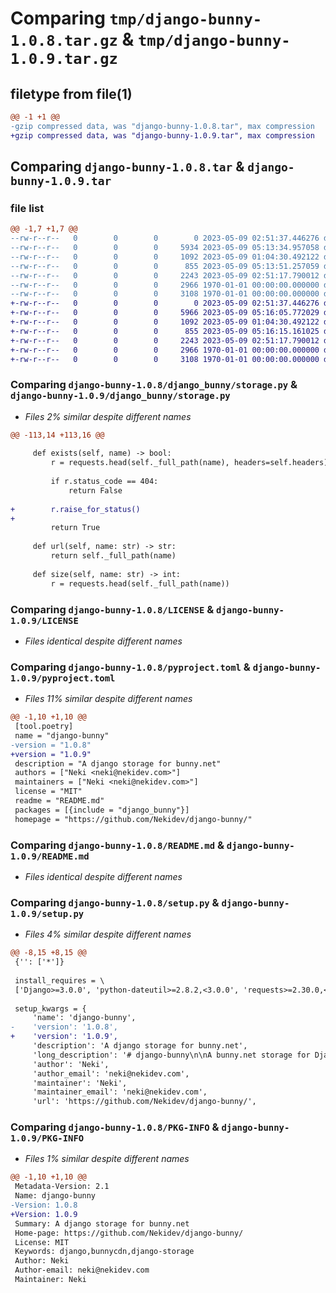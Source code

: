# Comparing `tmp/django-bunny-1.0.8.tar.gz` & `tmp/django-bunny-1.0.9.tar.gz`

## filetype from file(1)

```diff
@@ -1 +1 @@
-gzip compressed data, was "django-bunny-1.0.8.tar", max compression
+gzip compressed data, was "django-bunny-1.0.9.tar", max compression
```

## Comparing `django-bunny-1.0.8.tar` & `django-bunny-1.0.9.tar`

### file list

```diff
@@ -1,7 +1,7 @@
--rw-r--r--   0        0        0        0 2023-05-09 02:51:37.446276 django-bunny-1.0.8/django_bunny/__init__.py
--rw-r--r--   0        0        0     5934 2023-05-09 05:13:34.957058 django-bunny-1.0.8/django_bunny/storage.py
--rw-r--r--   0        0        0     1092 2023-05-09 01:04:30.492122 django-bunny-1.0.8/LICENSE
--rw-r--r--   0        0        0      855 2023-05-09 05:13:51.257059 django-bunny-1.0.8/pyproject.toml
--rw-r--r--   0        0        0     2243 2023-05-09 02:51:17.790012 django-bunny-1.0.8/README.md
--rw-r--r--   0        0        0     2966 1970-01-01 00:00:00.000000 django-bunny-1.0.8/setup.py
--rw-r--r--   0        0        0     3108 1970-01-01 00:00:00.000000 django-bunny-1.0.8/PKG-INFO
+-rw-r--r--   0        0        0        0 2023-05-09 02:51:37.446276 django-bunny-1.0.9/django_bunny/__init__.py
+-rw-r--r--   0        0        0     5966 2023-05-09 05:16:05.772029 django-bunny-1.0.9/django_bunny/storage.py
+-rw-r--r--   0        0        0     1092 2023-05-09 01:04:30.492122 django-bunny-1.0.9/LICENSE
+-rw-r--r--   0        0        0      855 2023-05-09 05:16:15.161025 django-bunny-1.0.9/pyproject.toml
+-rw-r--r--   0        0        0     2243 2023-05-09 02:51:17.790012 django-bunny-1.0.9/README.md
+-rw-r--r--   0        0        0     2966 1970-01-01 00:00:00.000000 django-bunny-1.0.9/setup.py
+-rw-r--r--   0        0        0     3108 1970-01-01 00:00:00.000000 django-bunny-1.0.9/PKG-INFO
```

### Comparing `django-bunny-1.0.8/django_bunny/storage.py` & `django-bunny-1.0.9/django_bunny/storage.py`

 * *Files 2% similar despite different names*

```diff
@@ -113,14 +113,16 @@
 
     def exists(self, name) -> bool:
         r = requests.head(self._full_path(name), headers=self.headers)
 
         if r.status_code == 404:
             return False
 
+        r.raise_for_status()
+
         return True
 
     def url(self, name: str) -> str:
         return self._full_path(name)
 
     def size(self, name: str) -> int:
         r = requests.head(self._full_path(name))
```

### Comparing `django-bunny-1.0.8/LICENSE` & `django-bunny-1.0.9/LICENSE`

 * *Files identical despite different names*

### Comparing `django-bunny-1.0.8/pyproject.toml` & `django-bunny-1.0.9/pyproject.toml`

 * *Files 11% similar despite different names*

```diff
@@ -1,10 +1,10 @@
 [tool.poetry]
 name = "django-bunny"
-version = "1.0.8"
+version = "1.0.9"
 description = "A django storage for bunny.net"
 authors = ["Neki <neki@nekidev.com>"]
 maintainers = ["Neki <neki@nekidev.com>"]
 license = "MIT"
 readme = "README.md"
 packages = [{include = "django_bunny"}]
 homepage = "https://github.com/Nekidev/django-bunny/"
```

### Comparing `django-bunny-1.0.8/README.md` & `django-bunny-1.0.9/README.md`

 * *Files identical despite different names*

### Comparing `django-bunny-1.0.8/setup.py` & `django-bunny-1.0.9/setup.py`

 * *Files 4% similar despite different names*

```diff
@@ -8,15 +8,15 @@
 {'': ['*']}
 
 install_requires = \
 ['Django>=3.0.0', 'python-dateutil>=2.8.2,<3.0.0', 'requests>=2.30.0,<3.0.0']
 
 setup_kwargs = {
     'name': 'django-bunny',
-    'version': '1.0.8',
+    'version': '1.0.9',
     'description': 'A django storage for bunny.net',
     'long_description': '# django-bunny\n\nA bunny.net storage for Django. It was created as a replacement for [django-bunny-storage](https://github.com/willmeyers/django-bunny-storage).\n\n\n## Installation\n\nYou can install the library using `pip`:\n\n```bash\npip install django-bunny\n```\n\n\n## Configuration\n\nFirst, add `django_bunny` to your `INSTALLED_APPS`:\n\n```py\nINSTALLED_APPS = [\n    ...,\n    "django_bunny",\n    ...\n]\n```\n\nNow, create the following variables inside your `settings.py` file. These are required if you are using Django < `4.2`. Otherwise, you can use `OPTIONS` in the `STORAGES` setting.\n\n```py\n# These can be found in your storage\'s dashboard under `FTP & API Access`\nBUNNY_USERNAME = "my-storage-name"\nBUNNY_PASSWORD = "my-storage-password"\n\n# This is the storage region\'s code. E.g. Los Angeles is `la`, Singapore is\n# `sg`, etc. The default is `ny` (New York).\nBUNNY_REGION = "my-storage-region"\n\n# Optional. For example, `https://myzone.b-cdn.net/`. `MEDIA_URL` will be used\n# if this is not set.\nBUNNY_HOSTNAME = "my-pullzone-hostname"\n```\n\nFinally, depending on which version of Django you are using you\'ll need to create one of these variables:\n\n```py\n# Django < 4.2\nDEFAULT_FILE_STORAGE = \'django_bunny.storage.BunnyStorage\'\n\n# Django >= 4.2. Set `BunnyStorage` where you want to use bunny.net\'s storage.\n{\n    "default": {\n        "BACKEND": "django_bunny.storage.BunnyStorage",\n\n        # Add this if you did not create the BUNNY_* settings before. They are\n        # the same as BUNNY_* variables.\n        "OPTIONS": {\n            "username": "my-storage-name",\n            "password": "my-storage-password",\n            \n            # Optional. Defaults to `ny`\n            "region": "my-storage-region",\n            \n            # Optional. `MEDIA_URL` will be used if it is not set\n            "hostname": "my-pullzone-hostname"\n        }\n    },\n}\n```\n\nIn Django >= 4.2 you can set different credentials for the different storages. This allows you to, for example, use a separate storage for static files.\n\n\n## Using in templates\n\nIn templates, you can use `{{ instance.file.url }}` directly. For example:\n\n```html\n<img src="{{ instance.file.url }}" />\n```\n',
     'author': 'Neki',
     'author_email': 'neki@nekidev.com',
     'maintainer': 'Neki',
     'maintainer_email': 'neki@nekidev.com',
     'url': 'https://github.com/Nekidev/django-bunny/',
```

### Comparing `django-bunny-1.0.8/PKG-INFO` & `django-bunny-1.0.9/PKG-INFO`

 * *Files 1% similar despite different names*

```diff
@@ -1,10 +1,10 @@
 Metadata-Version: 2.1
 Name: django-bunny
-Version: 1.0.8
+Version: 1.0.9
 Summary: A django storage for bunny.net
 Home-page: https://github.com/Nekidev/django-bunny/
 License: MIT
 Keywords: django,bunnycdn,django-storage
 Author: Neki
 Author-email: neki@nekidev.com
 Maintainer: Neki
```

